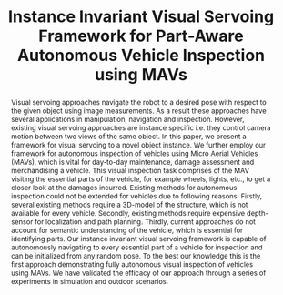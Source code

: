 ---
layout: project-page-new
title: "Instance Invariant Visual Servoing Framework for Part-Aware Autonomous Vehicle Inspection using MAVs"
authors:
  - name: Harit Pandya
    sup: 1
  - name: Ayush Gaud
    sup: 1
  - name: Gourav Kumar
    sup: 1
  - name: K. Madhava Krishna
    sup: 1
affiliations:
  - name: IIIT Hyderabad, India
    link: https://robotics.iiit.ac.in
    sup: 1
permalink: publications/2019/Pandya_Instance-Invariant-Visual
abstract: "Visual servoing approaches navigate the robot to a desired pose with respect to the given object using image measurements. As a result these approaches have several applications in manipulation, navigation and inspection. However, existing visual servoing approaches are instance specific i.e. they control camera motion between two views of the same object. In this paper, we present a framework for visual servoing to a novel object instance. We further employ our framework for autonomous inspection of vehicles using Micro Aerial Vehicles (MAVs), which is vital for day-to-day maintenance, damage assessment and merchandising a vehicle. This visual inspection task comprises of the MAV visiting the essential parts of the vehicle, for example wheels, lights, etc., to get a closer look at the damages incurred. Existing methods for autonomous inspection could not be extended for vehicles due to following reasons: Firstly, several existing methods require a 3D-model of the structure, which is not available for every vehicle. Secondly, existing methods require expensive depth-sensor for localization and path planning. Thirdly, current approaches do not account for semantic understanding of the vehicle, which is essential for identifying parts. Our instance invariant visual servoing framework is capable of autonomously navigating to every essential part of a vehicle for inspection and can be initialized from any random pose. To the best our knowledge this is the first approach demonstrating fully autonomous visual inspection of vehicles using MAVs. We have validated the efficacy of our approach through a series of experiments in simulation and outdoor scenarios."
paper: https://robotics.iiit.ac.in/uploads/Main/Publications/resources/Harit_et_al_jfr2019/paper.pdf
supplement: https://robotics.iiit.ac.in/people/harit.pandya/vi_inspection/vi_supp.pdf
iframe: https://www.youtube.com/embed/RuYE5Nm3Bag

---